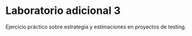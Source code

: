 # Laboratorio adicional 3

Ejercicio práctico sobre estrategia y estimaciones en proyectos de testing.
